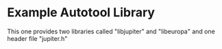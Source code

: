 # Example Autotool Library

This one provides two libraries called "libjupiter" and "libeuropa" and one header file "jupiter.h"

